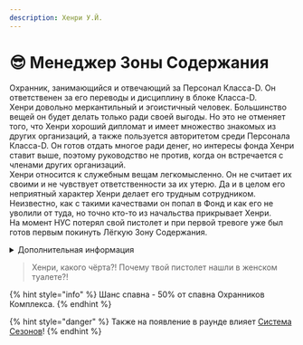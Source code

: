 ```yaml
---
description: Хенри У.Й.
---
```


# 😎 Менеджер Зоны Содержания

Охранник, занимающийся и отвечающий за Персонал Класса-D. Он ответственен за его переводы и дисциплину в блоке Класса-D.\
Хенри довольно меркантильный и эгоистичный человек. Большинство вещей он будет делать только ради своей выгоды. Но это не отменяет того, что Хенри хороший дипломат и имеет множество знакомых из других организаций, а также пользуется авторитетом среди Персонала Класса-D. Он готов отдать многое ради денег, но интересы фонда Хенри ставит выше, поэтому руководство не против, когда он встречается с членами других организаций.\
Хенри относится к служебным вещам легкомысленно. Он не считает их своими и не чувствует ответственности за их утерю. Да и в целом его неприятный характер Хенри делает его трудным сотрудником. Неизвестно, как с такими качествами он попал в Фонд и как его не уволили от туда, но точно кто-то из начальства прикрывает Хенри.\
На момент НУС потерял свой пистолет и при первой тревоге уже был готов первым покинуть Лёгкую Зону Содержания.

<details>

<summary>Дополнительная информация</summary>

* **Класс**: Охранник Комплекса
* **Оружие**: Потерял
* **Уровень доступа**: Карта Менеджера Зон Содержания
* **Броня**: Лёгкая броня
* **Особое снаряжение**: Отсутствует

</details>

> Хенри, какого чёрта?! Почему твой пистолет нашли в женском туалете?!

{% hint style="info" %}
Шанс спавна - 50% от спавна Охранников Комплекса.
{% endhint %}

{% hint style="danger" %}
Также на появление в раунде влияет [Система Сезонов](../../server-systems/seasons-system/)!
{% endhint %}
